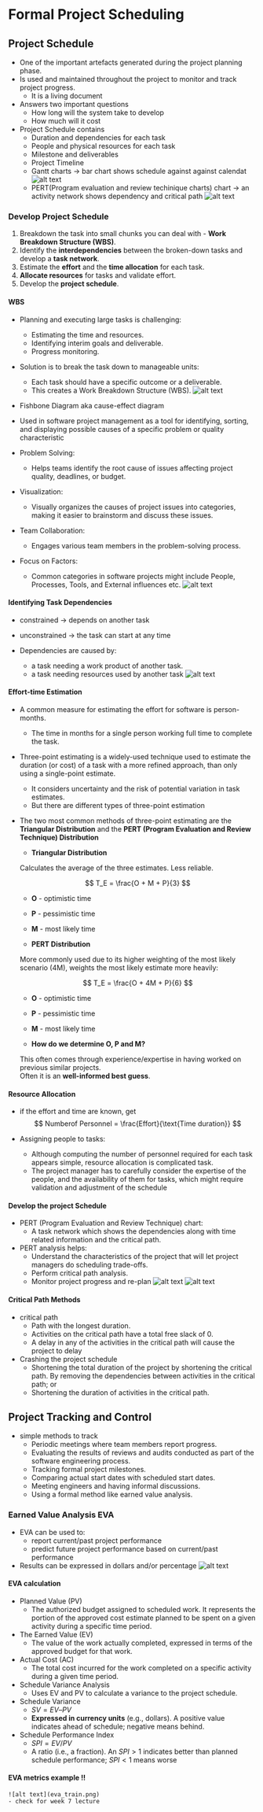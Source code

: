 # Formal Project Scheduling

## Project Schedule
- One of the important artefacts generated during the project planning phase.
- Is used and maintained throughout the project to monitor and track project progress.
    - It is a living document
- Answers two important questions
    - How long will the system take to develop
    - How much will it cost
- Project Schedule contains
    - Duration and dependencies for each task
    - People and physical resources for each task
    - Milestone and deliverables
    - Project Timeline
    - Gantt charts -> bar chart shows schedule against against calendat
    ![alt text](gantt_chart.png)
    - PERT(Program evaluation and review techinique charts) chart -> an activity network shows dependency and critical path
    ![alt text](pert_chart.png)

### Develop Project Schedule
1. Breakdown the task into small chunks you can deal with     - **Work Breakdown Structure (WBS)**.
2. Identify the **interdependencies** between the broken-down tasks and develop a **task network**.
3. Estimate the **effort** and the **time allocation** for each task.
4. **Allocate resources** for tasks and validate effort.
5. Develop the **project schedule**.

#### WBS
- Planning and executing large tasks is challenging:
    - Estimating the time and resources.
    - Identifying interim goals and deliverable.
    - Progress monitoring.
- Solution is to break the task down to manageable units:
    - Each task should have a specific outcome or a deliverable.
    - This creates a Work Breakdown Structure (WBS).
![alt text](wbs.png)
- Fishbone Diagram aka cause-effect diagram
- Used in software project management as a tool for identifying, sorting, and displaying possible causes of a specific problem or quality characteristic

- Problem Solving:
    - Helps teams identify the root cause of issues affecting project quality, deadlines, or budget.
- Visualization:
    - Visually organizes the causes of project issues into categories, making it easier to brainstorm and discuss these issues.
- Team Collaboration:
    - Engages various team members in the problem-solving process.
- Focus on Factors:
    - Common categories in software projects might include People, Processes, Tools, and External influences etc.
![alt text](fishbone.png)
#### Identifying Task Dependencies
- constrained -> depends on another task

- unconstrained -> the task can start at any time

- Dependencies are caused by:
    - a task needing a work product of another task.
    - a task needing resources used by another task
![alt text](network_example.png)

#### Effort-time Estimation
- A common measure for estimating the effort for software is person-months.
    - The time in months for a single person working full time to complete the task.
- Three-point estimating is a widely-used technique used to estimate the duration (or cost) of a task with a more refined approach, than only using a single-point estimate.
    - It considers uncertainty and the risk of potential variation in task estimates.
    - But there are different types of three-point estimation
- The two most common methods of three-point estimating are the **Triangular Distribution** and the **PERT (Program Evaluation and Review Technique) Distribution**
    - **Triangular Distribution**

    Calculates the average of the three estimates. Less reliable.

    $$
    T_E = \frac{O + M + P}{3}
    $$

    - **O**     - optimistic time  
    - **P**     - pessimistic time  
    - **M**     - most likely time



    - **PERT Distribution**

    More commonly used due to its higher weighting of the most likely scenario (4M), weights the most likely estimate more heavily:

    $$
    T_E = \frac{O + 4M + P}{6}
    $$

    - **O**     - optimistic time  
    - **P**     - pessimistic time  
    - **M**     - most likely time



    - **How do we determine O, P and M?**

    This often comes through experience/expertise in having worked on previous similar projects.  
    Often it is an **well-informed best guess**.
#### Resource Allocation
- if the effort and time are known, get 
$$
Numberof Personnel = \frac{Effort}{\text{Time duration}}
$$

- Assigning people to tasks:
    - Although computing the number of personnel required for each task appears
simple, resource allocation is complicated task.
    - The project manager has to carefully consider the expertise of the people, and the availability of them for tasks, which might require validation and adjustment of the schedule

#### Develop the project Schedule
- PERT (Program Evaluation and Review Technique) chart:
    - A task network which shows the dependencies along with time related information and the critical path.
- PERT analysis helps:
    - Understand the characteristics of the project that will let project managers do scheduling trade-offs.
    - Perform critical path analysis.
    - Monitor project progress and re-plan
![alt text](pert_1.png)
![alt text](pert_2.png)

#### Critical Path Methods
- critical path 
    - Path with the longest duration.
    - Activities on the critical path have a total free slack of 0.
    - A delay in any of the activities in the critical path will cause the project to delay
- Crashing the project schedule
    - Shortening the total duration of the project by shortening the critical path. By removing the dependencies between activities in the critical path; or
    - Shortening the duration of activities in the critical path.

## Project Tracking and Control
- simple methods to track    
    - Periodic meetings where team members report progress.
    - Evaluating the results of reviews and audits conducted as part of the software engineering process.
    - Tracking formal project milestones.
    - Comparing actual start dates with scheduled start dates.
    - Meeting engineers and having informal discussions.
    - Using a formal method like earned value analysis.

### Earned Value Analysis EVA
- EVA can be used to:
    - report current/past project performance
    - predict future project performance based on current/past performance
- Results can be expressed in dollars and/or percentage
![alt text](eva.png)

#### EVA calculation
- Planned Value (PV)
    - The authorized budget assigned to scheduled work. It represents the portion of the approved cost estimate planned to be
spent on a given activity during a specific time period.
- The Earned Value (EV)
    - The value of the work actually completed, expressed in terms of the approved budget for that work.
- Actual Cost (AC)
    - The total cost incurred for the work completed on a specific activity during a given time period.
- Schedule Variance Analysis
    - Uses EV and PV to calculate a variance to the project schedule.
- Schedule Variance
    - $SV = EV – PV$
    - **Expressed in currency units** (e.g., dollars). A positive value indicates ahead of schedule; negative means behind.
- Schedule Performance Index
    - $SPI = EV / PV$
    - A ratio (i.e., a fraction). An $SPI > 1$ indicates better than planned schedule performance; $SPI < 1$ means worse


#### EVA metrics example !!
    ![alt text](eva_train.png)
    - check for week 7 lecture